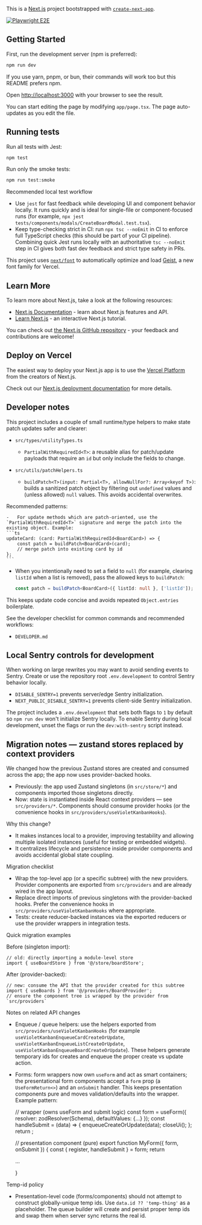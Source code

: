 This is a [Next.js](https://nextjs.org) project bootstrapped with [`create-next-app`](https://nextjs.org/docs/app/api-reference/cli/create-next-app).

<!-- Playwright manual cross-browser status badge -->

[![Playwright E2E](https://github.com/Beancow/violet-kanban/actions/workflows/playwright-schedule.yml/badge.svg?branch=main)](https://github.com/Beancow/violet-kanban/actions/workflows/playwright-schedule.yml)

## Getting Started

First, run the development server (npm is preferred):

```bash
npm run dev
```

If you use yarn, pnpm, or bun, their commands will work too but this README prefers npm.

Open [http://localhost:3000](http://localhost:3000) with your browser to see the result.

You can start editing the page by modifying `app/page.tsx`. The page auto-updates as you edit the file.

## Running tests

Run all tests with Jest:

```bash
npm test
```

Run only the smoke tests:

```bash
npm run test:smoke
```

Recommended local test workflow

-   Use `jest` for fast feedback while developing UI and component behavior locally. It runs quickly and is ideal for single-file or component-focused runs (for example, `npx jest tests/components/modals/CreateBoardModal.test.tsx`).
-   Keep type-checking strict in CI: run `npx tsc --noEmit` in CI to enforce full TypeScript checks (this should be part of your CI pipeline). Combining quick Jest runs locally with an authoritative `tsc --noEmit` step in CI gives both fast dev feedback and strict type safety in PRs.

This project uses [`next/font`](https://nextjs.org/docs/app/building-your-application/optimizing/fonts) to automatically optimize and load [Geist](https://vercel.com/font), a new font family for Vercel.

## Learn More

To learn more about Next.js, take a look at the following resources:

-   [Next.js Documentation](https://nextjs.org/docs) - learn about Next.js features and API.
-   [Learn Next.js](https://nextjs.org/learn) - an interactive Next.js tutorial.

You can check out [the Next.js GitHub repository](https://github.com/vercel/next.js) - your feedback and contributions are welcome!

## Deploy on Vercel

The easiest way to deploy your Next.js app is to use the [Vercel Platform](https://vercel.com/new?utm_medium=default-template&filter=next.js&utm_source=create-next-app&utm_campaign=create-next-app-readme) from the creators of Next.js.

Check out our [Next.js deployment documentation](https://nextjs.org/docs/app/building-your-application/deploying) for more details.

## Developer notes

This project includes a couple of small runtime/type helpers to make state patch updates safer and clearer:

-   `src/types/utilityTypes.ts`

    -   `PartialWithRequiredId<T>`: a reusable alias for patch/update payloads that require an `id` but only include the fields to change.

-   `src/utils/patchHelpers.ts`
    -   `buildPatch<T>(input: Partial<T>, allowNullFor?: Array<keyof T>)`: builds a sanitized patch object by filtering out `undefined` values and (unless allowed) `null` values. This avoids accidental overwrites.

Recommended patterns:

    -   For update methods which are patch-oriented, use the `PartialWithRequiredId<T>` signature and merge the patch into the existing object. Example:
    ```ts
    updateCard: (card: PartialWithRequiredId<BoardCard>) => {
        const patch = buildPatch<BoardCard>(card);
        // merge patch into existing card by id
    };
    ```

-   When you intentionally need to set a field to `null` (for example, clearing `listId` when a list is removed), pass the allowed keys to `buildPatch`:

    ```ts
    const patch = buildPatch<BoardCard>({ listId: null }, ['listId']);
    ```

This keeps update code concise and avoids repeated `Object.entries` boilerplate.

See the developer checklist for common commands and recommended workflows:

-   `DEVELOPER.md`

## Local Sentry controls for development

When working on large rewrites you may want to avoid sending events to Sentry.
Create or use the repository root `.env.development` to control Sentry behavior locally.

-   `DISABLE_SENTRY=1` prevents server/edge Sentry initialization.
-   `NEXT_PUBLIC_DISABLE_SENTRY=1` prevents client-side Sentry initialization.

The project includes a `.env.development` that sets both flags to `1` by default so `npm run dev` won't initialize Sentry locally. To enable Sentry during local development, unset the flags or run the `dev:with-sentry` script instead.

## Migration notes — zustand stores replaced by context providers

We changed how the previous Zustand stores are created and consumed across the app; the app now uses provider-backed hooks.

-   Previously: the app used Zustand singletons (in `src/store/*`) and components imported those singletons directly.
-   Now: state is instantiated inside React context providers — see `src/providers/*`. Components should consume provider hooks (or the convenience hooks in `src/providers/useVioletKanbanHooks`).

Why this change?

-   It makes instances local to a provider, improving testability and allowing multiple isolated instances (useful for testing or embedded widgets).
-   It centralizes lifecycle and persistence inside provider components and avoids accidental global state coupling.

Migration checklist

-   Wrap the top-level app (or a specific subtree) with the new providers. Provider components are exported from `src/providers` and are already wired in the app layout.
-   Replace direct imports of previous singletons with the provider-backed hooks. Prefer the convenience hooks in `src/providers/useVioletKanbanHooks` where appropriate.
-   Tests: create reducer-backed instances via the exported reducers or use the provider wrappers in integration tests.

Quick migration examples

Before (singleton import):

    // old: directly importing a module-level store
    import { useBoardStore } from '@/store/boardStore';

After (provider-backed):

    // new: consume the API that the provider created for this subtree
    import { useBoards } from '@/providers/BoardProvider';
    // ensure the component tree is wrapped by the provider from `src/providers`

Notes on related API changes

-   Enqueue / queue helpers: use the helpers exported from `src/providers/useVioletKanbanHooks` (for example `useVioletKanbanEnqueueCardCreateOrUpdate`, `useVioletKanbanEnqueueListCreateOrUpdate`, `useVioletKanbanEnqueueBoardCreateOrUpdate`). These helpers generate temporary ids for creates and enqueue the proper create vs update action.
-   Forms: form wrappers now own `useForm` and act as smart containers; the presentational form components accept a `form` prop (a `UseFormReturn<>`) and an `onSubmit` handler. This keeps presentation components pure and moves validation/defaults into the wrapper. Example pattern:

    // wrapper (owns useForm and submit logic)
    const form = useForm({ resolver: zodResolver(Schema), defaultValues: {...} });
    const handleSubmit = (data) => { enqueueCreateOrUpdate(data); closeUi(); };
    return <MyForm form={form} onSubmit={handleSubmit} />;

    // presentation component (pure)
    export function MyForm({ form, onSubmit }) { const { register, handleSubmit } = form; return <form onSubmit={handleSubmit(onSubmit)}>...</form> }

Temp-id policy

-   Presentation-level code (forms/components) should not attempt to construct globally-unique temp ids. Use `data.id ?? 'temp-thing'` as a placeholder. The queue builder will create and persist proper temp ids and swap them when server sync returns the real id.
